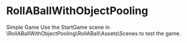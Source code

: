 # RollABallWithObjectPooling
Simple Game
Use the StartGame scene in <your path>\RollABallWithObjectPooling\RollABall\Assets\Scenes to test the game.
